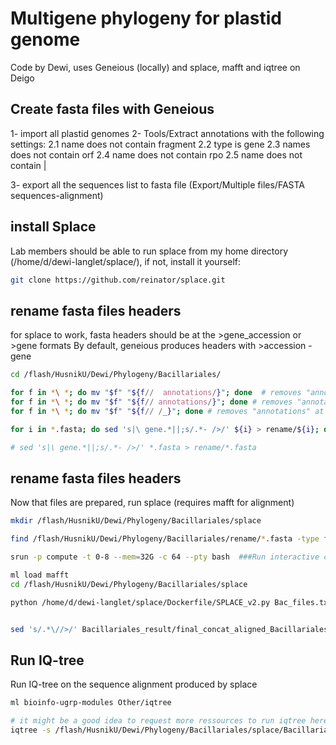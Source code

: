 # Multigene phylogeny for plastid genome

Code by Dewi, uses Geneious (locally) and splace, mafft and iqtree on Deigo

## Create fasta files with Geneious

1- import all plastid genomes
2- Tools/Extract annotations with the following settings:
    2.1 name does not contain fragment
    2.2 type is gene
    2.3 names does not contain orf
    2.4 name does not contain rpo
    2.5 name does not contain |

3- export all the sequences list to fasta file (Export/Multiple files/FASTA sequences-alignment)

## install Splace
Lab members should be able to run splace from my home directory (/home/d/dewi-langlet/splace/), if not, install it yourself:
``` bash
git clone https://github.com/reinator/splace.git

```

## rename fasta files headers
for splace to work, fasta headers should be at the >gene_accession  or >gene formats
By default, geneious produces headers with >accession - gene

``` bash
cd /flash/HusnikU/Dewi/Phylogeny/Bacillariales/

for f in *\ *; do mv "$f" "${f//  annotations/}"; done  # removes "annotations" at the end of the file
for f in *\ *; do mv "$f" "${f// annotations/}"; done # removes "annotations" at the end of the file
for f in *\ *; do mv "$f" "${f// /_}"; done # removes "annotations" at the end of the file

for i in *.fasta; do sed 's|\ gene.*||;s/.*- />/' ${i} > rename/${i}; done # reformat the fasta file header

# sed 's|\ gene.*||;s/.*- />/' *.fasta > rename/*.fasta
```
## rename fasta files headers
Now that files are prepared, run splace (requires mafft for alignment)

``` bash
mkdir /flash/HusnikU/Dewi/Phylogeny/Bacillariales/splace

find /flash/HusnikU/Dewi/Phylogeny/Bacillariales/rename/*.fasta -type f > /flash/HusnikU/Dewi/Phylogeny/Bacillariales/splace/Bac_files.txt ### creates a text file with the list of fasta files to align

srun -p compute -t 0-8 --mem=32G -c 64 --pty bash  ###Run interactive code 

ml load mafft
cd /flash/HusnikU/Dewi/Phylogeny/Bacillariales/splace

python /home/d/dewi-langlet/splace/Dockerfile/SPLACE_v2.py Bac_files.txt 64 Bacillariales #Runs Splace to the Bacillariales output using 64 cores ()


sed 's/.*\//>/' Bacillariales_result/final_concat_aligned_Bacillariales.fasta > Bacillariales_result/final_concat_aligned_Bacillariales_simple.fasta ### removes path name from the sequences headers
```

## Run IQ-tree
Run IQ-tree on the sequence alignment produced by splace
``` bash
ml bioinfo-ugrp-modules Other/iqtree

# it might be a good idea to request more ressources to run iqtree here
iqtree -s /flash/HusnikU/Dewi/Phylogeny/Bacillariales/splace/Bacillariales_result/final_concat_aligned_Bacillariales_simple.fasta -m TEST -bb 1000 -alrt 1000


```

